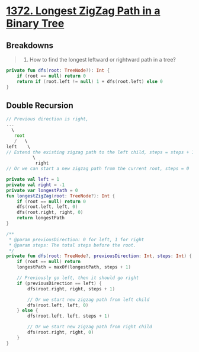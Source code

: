 # [1372. Longest ZigZag Path in a Binary Tree](https://leetcode.com/problems/longest-zigzag-path-in-a-binary-tree/)

## Breakdowns
> 1. How to find the longest leftward or rightward path in a tree?

```kotlin
private fun dfs(root: TreeNode?): Int {
    if (root == null) return 0
    return if (root.left != null) 1 + dfs(root.left) else 0
}
```

## Double Recursion
```js
// Previous direction is right,
...         
  \         
   root    
   /   \
left    \
// Extend the existing zigzag path to the left child, steps = steps + 1
          \
           right
// Or we can start a new zigzag path from the current root, steps = 0
```

```kotlin
private val left = 1
private val right = -1
private var longestPath = 0
fun longestZigZag(root: TreeNode?): Int {
    if (root == null) return 0
    dfs(root.left, left, 0)
    dfs(root.right, right, 0)
    return longestPath
}

/**
 * @param previousDirection: 0 for left, 1 for right
 * @param steps: The total steps before the root.
 */
private fun dfs(root: TreeNode?, previousDirection: Int, steps: Int) {
    if (root == null) return
    longestPath = maxOf(longestPath, steps + 1)

    // Previously go left, then it should go right
    if (previousDirection == left) {
        dfs(root.right, right, steps + 1)

        // Or we start new zigzag path from left child
        dfs(root.left, left, 0)
    } else {
        dfs(root.left, left, steps + 1)

        // Or we start new zigzag path from right child
        dfs(root.right, right, 0)
    }
}
```